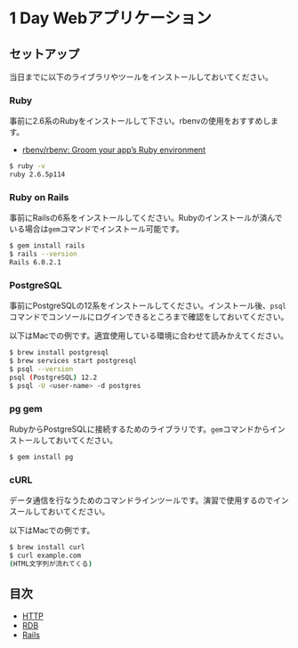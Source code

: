 # 1 Day Webアプリケーション

## セットアップ

当日までに以下のライブラリやツールをインストールしておいてください。

### Ruby

事前に2.6系のRubyをインストールして下さい。rbenvの使用をおすすめします。

- [rbenv/rbenv: Groom your app’s Ruby environment](https://github.com/rbenv/rbenv)

```sh
$ ruby -v
ruby 2.6.5p114
```

### Ruby on Rails

事前にRailsの6系をインストールしてください。Rubyのインストールが済んでいる場合は`gem`コマンドでインストール可能です。

```sh
$ gem install rails
$ rails --version
Rails 6.0.2.1
```

### PostgreSQL

事前にPostgreSQLの12系をインストールしてください。インストール後、`psql`コマンドでコンソールにログインできるところまで確認をしておいてください。

以下はMacでの例です。適宜使用している環境に合わせて読みかえてください。

```sh
$ brew install postgresql
$ brew services start postgresql
$ psql --version
psql (PostgreSQL) 12.2
$ psql -U <user-name> -d postgres
```

### pg gem

RubyからPostgreSQLに接続するためのライブラリです。`gem`コマンドからインストールしておいてください。

```sh
$ gem install pg
```

### cURL

データ通信を行なうためのコマンドラインツールです。演習で使用するのでインスールしておいてください。

以下はMacでの例です。

```sh
$ brew install curl
$ curl example.com
(HTML文字列が流れてくる)
```


## 目次

- [HTTP](./http/README.md)
- [RDB](./rdb/README.md)
- [Rails](./rails/README.md)
